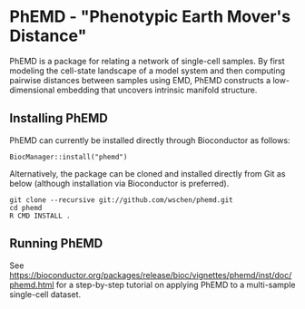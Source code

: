 # PhEMD - "Phenotypic Earth Mover's Distance"
PhEMD is a package for relating a network of single-cell samples. By first modeling the cell-state landscape of a model system and then computing pairwise distances between samples using EMD, PhEMD constructs a low-dimensional embedding that uncovers intrinsic manifold structure.


## Installing PhEMD
PhEMD can currently be installed directly through Bioconductor as follows:
```
BiocManager::install("phemd")
```
Alternatively, the package can be cloned and installed directly from Git as below (although installation via Bioconductor is preferred).
```
git clone --recursive git://github.com/wschen/phemd.git
cd phemd
R CMD INSTALL .
```

## Running PhEMD
See https://bioconductor.org/packages/release/bioc/vignettes/phemd/inst/doc/phemd.html for a step-by-step tutorial on applying PhEMD to a multi-sample single-cell dataset.
